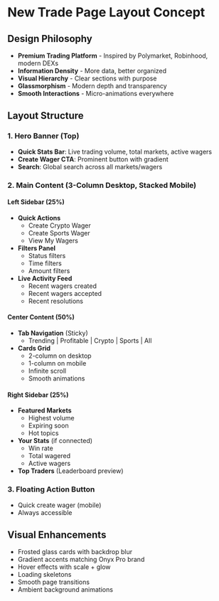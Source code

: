 # New Trade Page Layout Concept

## Design Philosophy
- **Premium Trading Platform** - Inspired by Polymarket, Robinhood, modern DEXs
- **Information Density** - More data, better organized
- **Visual Hierarchy** - Clear sections with purpose
- **Glassmorphism** - Modern depth and transparency
- **Smooth Interactions** - Micro-animations everywhere

## Layout Structure

### 1. Hero Banner (Top)
- **Quick Stats Bar**: Live trading volume, total markets, active wagers
- **Create Wager CTA**: Prominent button with gradient
- **Search**: Global search across all markets/wagers

### 2. Main Content (3-Column Desktop, Stacked Mobile)

#### Left Sidebar (25%)
- **Quick Actions**
  - Create Crypto Wager
  - Create Sports Wager
  - View My Wagers
- **Filters Panel**
  - Status filters
  - Time filters
  - Amount filters
- **Live Activity Feed**
  - Recent wagers created
  - Recent wagers accepted
  - Recent resolutions

#### Center Content (50%)
- **Tab Navigation** (Sticky)
  - Trending | Profitable | Crypto | Sports | All
- **Cards Grid**
  - 2-column on desktop
  - 1-column on mobile
  - Infinite scroll
  - Smooth animations

#### Right Sidebar (25%)
- **Featured Markets**
  - Highest volume
  - Expiring soon
  - Hot topics
- **Your Stats** (if connected)
  - Win rate
  - Total wagered
  - Active wagers
- **Top Traders** (Leaderboard preview)

### 3. Floating Action Button
- Quick create wager (mobile)
- Always accessible

## Visual Enhancements
- Frosted glass cards with backdrop blur
- Gradient accents matching Onyx Pro brand
- Hover effects with scale + glow
- Loading skeletons
- Smooth page transitions
- Ambient background animations

